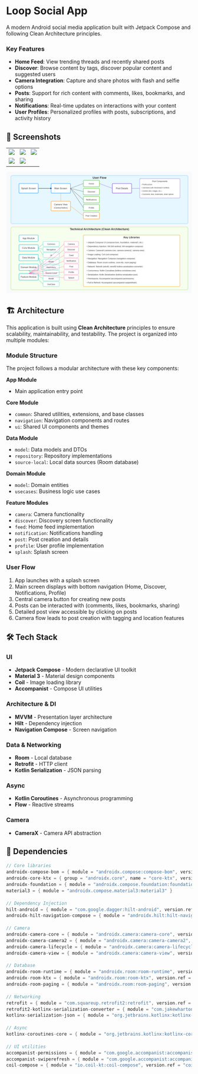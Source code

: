 # Loop Social App

A modern Android social media application built with Jetpack Compose and following Clean Architecture principles.


### Key Features

- **Home Feed**: View trending threads and recently shared posts
- **Discover**: Browse content by tags, discover popular content and suggested users
- **Camera Integration**: Capture and share photos with flash and selfie options
- **Posts**: Support for rich content with comments, likes, bookmarks, and sharing
- **Notifications**: Real-time updates on interactions with your content
- **User Profiles**: Personalized profiles with posts, subscriptions, and activity history

## 📸 Screenshots

<table>
  <tr>
    <td><img src="./screenshots/1.gif" width="200"/></td>
    <td><img src="./screenshots/2.gif" width="200"/></td>
    <td><img src="./screenshots/3.gif" width="200"/></td>
  </tr>
  <tr>
    <td><img src="./screenshots/4.gif" width="200"/></td>
    <td><img src="./screenshots/5.gif" width="200"/></td>
  </tr>
</table>

<img src="./screenshots/img.png" />

## 🏗️ Architecture

This application is built using **Clean Architecture** principles to ensure scalability, maintainability, and testability. The project is organized into multiple modules:

### Module Structure

The project follows a modular architecture with these key components:

**App Module**
- Main application entry point

**Core Module**
- `common`: Shared utilities, extensions, and base classes
- `navigation`: Navigation components and routes
- `ui`: Shared UI components and themes

**Data Module**
- `model`: Data models and DTOs
- `repository`: Repository implementations
- `source-local`: Local data sources (Room database)

**Domain Module**
- `model`: Domain entities
- `usecases`: Business logic use cases

**Feature Modules**
- `camera`: Camera functionality
- `discover`: Discovery screen functionality
- `feed`: Home feed implementation
- `notification`: Notifications handling
- `post`: Post creation and details
- `profile`: User profile implementation
- `splash`: Splash screen

### User Flow

1. App launches with a splash screen
2. Main screen displays with bottom navigation (Home, Discover, Notifications, Profile)
3. Central camera button for creating new posts
4. Posts can be interacted with (comments, likes, bookmarks, sharing)
5. Detailed post view accessible by clicking on posts
6. Camera flow leads to post creation with tagging and location features

## 🛠️ Tech Stack

### UI
- **Jetpack Compose** - Modern declarative UI toolkit
- **Material 3** - Material design components
- **Coil** - Image loading library
- **Accompanist** - Compose UI utilities

### Architecture & DI
- **MVVM** - Presentation layer architecture
- **Hilt** - Dependency injection
- **Navigation Compose** - Screen navigation

### Data & Networking
- **Room** - Local database
- **Retrofit** - HTTP client
- **Kotlin Serialization** - JSON parsing

### Async
- **Kotlin Coroutines** - Asynchronous programming
- **Flow** - Reactive streams

### Camera
- **CameraX** - Camera API abstraction

## 📝 Dependencies

```kotlin
// Core libraries
androidx-compose-bom = { module = "androidx.compose:compose-bom", version.ref = "composeBom" }
androidx-core-ktx = { group = "androidx.core", name = "core-ktx", version.ref = "coreKtx" }
androidx-foundation = { module = "androidx.compose.foundation:foundation" }
material3 = { module = "androidx.compose.material3:material3" }

// Dependency Injection
hilt-android = { module = "com.google.dagger:hilt-android", version.ref = "hiltAndroid" }
androidx-hilt-navigation-compose = { module = "androidx.hilt:hilt-navigation-compose", version.ref = "hiltNavigationCompose" }

// Camera
androidx-camera-core = { module = "androidx.camera:camera-core", version.ref = "cameraView" }
androidx-camera-camera2 = { module = "androidx.camera:camera-camera2", version.ref = "cameraView" }
androidx-camera-lifecycle = { module = "androidx.camera:camera-lifecycle", version.ref = "cameraView" }
androidx-camera-view = { module = "androidx.camera:camera-view", version.ref = "cameraView" }

// Database
androidx-room-runtime = { module = "androidx.room:room-runtime", version.ref = "roomRuntime" }
androidx-room-ktx = { module = "androidx.room:room-ktx", version.ref = "roomRuntime" }
androidx-room-paging = { module = "androidx.room:room-paging", version.ref = "roomRuntime" }

// Networking
retrofit = { module = "com.squareup.retrofit2:retrofit", version.ref = "retrofit" }
retrofit2-kotlinx-serialization-converter = { module = "com.jakewharton.retrofit:retrofit2-kotlinx-serialization-converter", version.ref = "retrofit2KotlinxSerializationConverter" }
kotlinx-serialization-json = { module = "org.jetbrains.kotlinx:kotlinx-serialization-json", version.ref = "kotlinxSerializationJson" }

// Async
kotlinx-coroutines-core = { module = "org.jetbrains.kotlinx:kotlinx-coroutines-core", version.ref = "kotlinxCoroutinesCore" }

// UI utilities
accompanist-permissions = { module = "com.google.accompanist:accompanist-permissions", version.ref = "accompanistPermissions" }
accompanist-swiperefresh = { module = "com.google.accompanist:accompanist-swiperefresh", version.ref = "accompanistSwiperefresh" }
coil-compose = { module = "io.coil-kt:coil-compose", version.ref = "coilCompose" }